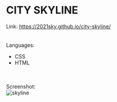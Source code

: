 # CITY SKYLINE
Link: 
<a href="https://2021sky.github.io/city-skyline/"> https://2021sky.github.io/city-skyline/ </a>
<br>
<br>
<br>
Languages:
<br>
   <ul>
     <li>CSS</li>
     <li>HTML</li>
  </ul>
 <br>
 <br>
Screenshot:
<br>
<img src="https://user-images.githubusercontent.com/124482174/235084981-64db958d-db1c-4717-8628-baf903b9afdd.jpg" alt="skyline">
<br>
<br>

